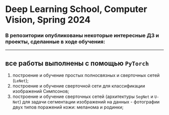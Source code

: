 # Deep Learning School, Computer Vision, Spring 2024

### В репозитории опубликованы некоторые интересные ДЗ и проекты, сделанные в ходе обучения:
---
все работы выполнены с помощью `PyTorch`
---

1) построение и обучение простых полносвязных и сверточных сетей (`LeNet`);
2) построение и обучение сверточной сети для классификации изображений Симпсонов;
3) построение и обучение сверточных сетей (архитектуры `SegNet` и `U-Net`) для задачи сегментации изображений на данных - фотографии двух типов поражений кожи: меланома и родинки;

